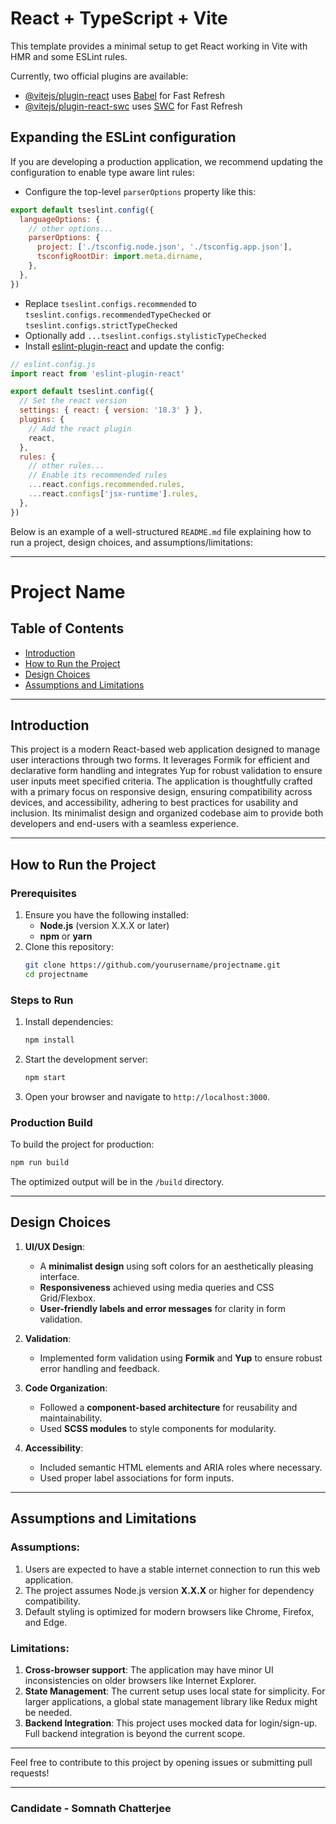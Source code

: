 # React + TypeScript + Vite

This template provides a minimal setup to get React working in Vite with HMR and some ESLint rules.

Currently, two official plugins are available:

- [@vitejs/plugin-react](https://github.com/vitejs/vite-plugin-react/blob/main/packages/plugin-react/README.md) uses [Babel](https://babeljs.io/) for Fast Refresh
- [@vitejs/plugin-react-swc](https://github.com/vitejs/vite-plugin-react-swc) uses [SWC](https://swc.rs/) for Fast Refresh

## Expanding the ESLint configuration

If you are developing a production application, we recommend updating the configuration to enable type aware lint rules:

- Configure the top-level `parserOptions` property like this:

```js
export default tseslint.config({
  languageOptions: {
    // other options...
    parserOptions: {
      project: ['./tsconfig.node.json', './tsconfig.app.json'],
      tsconfigRootDir: import.meta.dirname,
    },
  },
})
```

- Replace `tseslint.configs.recommended` to `tseslint.configs.recommendedTypeChecked` or `tseslint.configs.strictTypeChecked`
- Optionally add `...tseslint.configs.stylisticTypeChecked`
- Install [eslint-plugin-react](https://github.com/jsx-eslint/eslint-plugin-react) and update the config:

```js
// eslint.config.js
import react from 'eslint-plugin-react'

export default tseslint.config({
  // Set the react version
  settings: { react: { version: '18.3' } },
  plugins: {
    // Add the react plugin
    react,
  },
  rules: {
    // other rules...
    // Enable its recommended rules
    ...react.configs.recommended.rules,
    ...react.configs['jsx-runtime'].rules,
  },
})
```
Below is an example of a well-structured `README.md` file explaining how to run a project, design choices, and assumptions/limitations:

---

# Project Name

## Table of Contents
- [Introduction](#introduction)
- [How to Run the Project](#how-to-run-the-project)
- [Design Choices](#design-choices)
- [Assumptions and Limitations](#assumptions-and-limitations)

---

## Introduction
This project is a modern React-based web application designed to manage user interactions through two forms. It leverages Formik for efficient and declarative form handling and integrates Yup for robust validation to ensure user inputs meet specified criteria. The application is thoughtfully crafted with a primary focus on responsive design, ensuring compatibility across devices, and accessibility, adhering to best practices for usability and inclusion. Its minimalist design and organized codebase aim to provide both developers and end-users with a seamless experience.

---

## How to Run the Project

### Prerequisites
1. Ensure you have the following installed:
   - **Node.js** (version X.X.X or later)
   - **npm** or **yarn**
2. Clone this repository:
   ```bash
   git clone https://github.com/yourusername/projectname.git
   cd projectname
   ```

### Steps to Run
1. Install dependencies:
   ```bash
   npm install
   ```
2. Start the development server:
   ```bash
   npm start
   ```
3. Open your browser and navigate to `http://localhost:3000`.

### Production Build
To build the project for production:
```bash
npm run build
```

The optimized output will be in the `/build` directory.

---

## Design Choices

1. **UI/UX Design**:
   - A **minimalist design** using soft colors for an aesthetically pleasing interface.
   - **Responsiveness** achieved using media queries and CSS Grid/Flexbox.
   - **User-friendly labels and error messages** for clarity in form validation.

2. **Validation**:
   - Implemented form validation using **Formik** and **Yup** to ensure robust error handling and feedback.

3. **Code Organization**:
   - Followed a **component-based architecture** for reusability and maintainability.
   - Used **SCSS modules** to style components for modularity.

4. **Accessibility**:
   - Included semantic HTML elements and ARIA roles where necessary.
   - Used proper label associations for form inputs.

---

## Assumptions and Limitations

### Assumptions:
1. Users are expected to have a stable internet connection to run this web application.
2. The project assumes Node.js version **X.X.X** or higher for dependency compatibility.
3. Default styling is optimized for modern browsers like Chrome, Firefox, and Edge.

### Limitations:
1. **Cross-browser support**: The application may have minor UI inconsistencies on older browsers like Internet Explorer.
2. **State Management**: The current setup uses local state for simplicity. For larger applications, a global state management library like Redux might be needed.
3. **Backend Integration**: This project uses mocked data for login/sign-up. Full backend integration is beyond the current scope.

---

Feel free to contribute to this project by opening issues or submitting pull requests!

---

### Candidate - Somnath Chatterjee